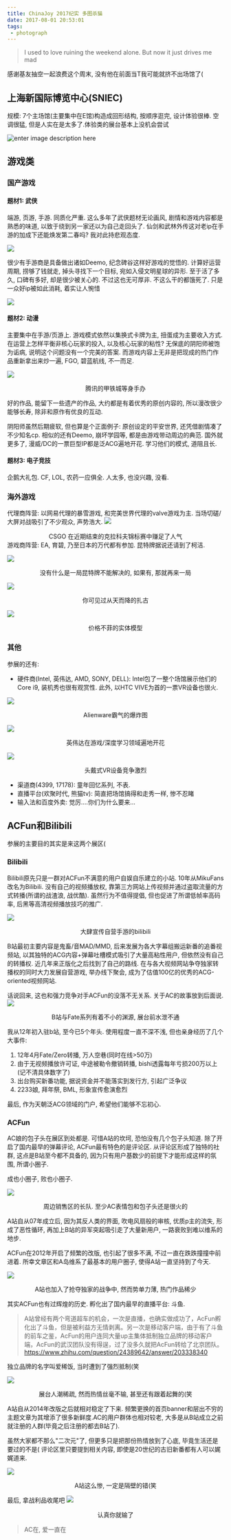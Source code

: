 ```yaml
---
title: ChinaJoy 2017纪实 多图杀猫
date: 2017-08-01 20:53:01
tags:
 - photograph
---
```


> I used to love ruining the weekend alone. But now it just drives me mad

<!--more-->

感谢基友抽空一起浪费这个周末, 没有他在前面当T我可能就挤不出场馆了(

## 上海新国际博览中心(SNIEC)

规模: 7个主场馆(主要集中在E馆)构造成回形结构, 按顺序逛完, 设计体验很棒. 空调很猛, 但是人实在是太多了.体验类的展台基本上没机会尝试

![enter image description here](https://my-imgshare.oss-cn-shenzhen.aliyuncs.com/DSC01531.jpg)

## 游戏类

### 国产游戏

#### 题材1: 武侠

端游, 页游, 手游. 
同质化严重. 这么多年了武侠题材无论画风, 剧情和游戏内容都是熟悉的味道, 以致于绕到另一家还以为自己走回头了. 
仙剑和武林外传这对老ip在手游的加成下还能焕发第二春吗? 我对此持悲观态度. 

![](https://my-imgshare.oss-cn-shenzhen.aliyuncs.com/DSC01475.jpg)

很少有手游商是具备做出诸如Deemo, 纪念碑谷这样好游戏的觉悟的.
计算好运营周期, 捞够了钱就走, 掉头寻找下一个目标, 宛如入侵文明星球的异形. 至于活了多久, 口碑有多好, 却是很少被关心的. 不过这也无可厚非. 不这么干的都饿死了. 只是一众好ip被如此消耗, 着实让人惋惜

![](https://my-imgshare.oss-cn-shenzhen.aliyuncs.com/DSC01478.jpg)

#### 题材2: 动漫

主要集中在手游/页游上. 游戏模式依然以集换式卡牌为主, 扭蛋成为主要收入方式. 在运营上怎样平衡非核心玩家的投入,  以及核心玩家的粘性? 无保底的阴阳师被饱为诟病,  说明这个问题没有一个完美的答案. 而游戏内容上无非是把现成的热门作品重新拿出来炒一遍, FGO, 碧蓝航线, 不一而足.

![](https://my-imgshare.oss-cn-shenzhen.aliyuncs.com/DSC01488.jpg)
<center> 腾讯的甲铁城等身手办 </center >

好的作品, 能留下一些遗产的作品, 大约都是有着优秀的原创内容的, 所以漫改很少能够长寿, 除非和原作有优良的互动. 

阴阳师虽然后期疲软, 但也算是个正面例子: 原创设定的平安世界, 还凭借剧情凑了不少知名cp. 相似的还有Deemo, 崩坏学园等, 都是由游戏带动周边的典范. 国外就更多了, 漫威/DC的一票巨型IP都是泛ACG遍地开花. 学习他们的模式, 道阻且长.

#### 题材3: 电子竞技
企鹅大礼包. CF, LOL, 农药一应俱全. 人太多, 也没兴趣, 没看.

### 海外游戏
代理商阵营: 以网易代理的暴雪游戏, 和完美世界代理的valve游戏为主. 当场切磋/大屏对战吸引了不少观众, 声势浩大.
![](https://my-imgshare.oss-cn-shenzhen.aliyuncs.com/DSC01482.jpg)
<center> CSGO 在近期结束的克拉科夫锦标赛中赚足了人气</center >
游戏商阵营: EA, 育碧, 乃至日本的万代都有参加. 昆特牌据说还请到了柯洁.

![](https://my-imgshare.oss-cn-shenzhen.aliyuncs.com/DSC01484.jpg)
<center> 没有什么是一局昆特牌不能解决的, 如果有, 那就再来一局</center >

![](https://my-imgshare.oss-cn-shenzhen.aliyuncs.com/DSC01493.jpg)
<center> 你可见过从天而降的扎古</center >

![](https://my-imgshare.oss-cn-shenzhen.aliyuncs.com/DSC01521.jpg)
<center> 价格不菲的实体模型 </center >


### 其他

参展的还有:

 - 硬件商(Intel, 英伟达, AMD, SONY, DELL): Intel包了一整个场馆展示他们的Core i9, 装机秀也很有观赏性. 此外, 以HTC VIVE为首的一票VR设备也很火.

![](https://my-imgshare.oss-cn-shenzhen.aliyuncs.com/DSC01513.jpg)
<center> Alienware霸气的爆炸图 </center >

![](https://my-imgshare.oss-cn-shenzhen.aliyuncs.com/DSC01498.jpg)
<center> 英伟达在游戏/深度学习领域遍地开花 </center >

![](https://my-imgshare.oss-cn-shenzhen.aliyuncs.com/DSC01517.jpg)
<center> 头戴式VR设备竞争激烈 </center >

 - 渠道商(4399, 17178): 童年回忆系列, 不表.
 - 直播平台(欢聚时代, 熊猫tv): 简直把场馆搞得和走秀一样, 惨不忍睹
 - 输入法和百度外卖: 觉厉....你们为什么要来...

## ACFun和Bilibili

参展的主要目的其实是来这两个展区(

### Bilibili
Bilibili原先只是一群对ACFun不满意的用户自娱自乐建立的小站. 10年从MikuFans改名为Bilibili. 没有自己的视频播放权, 靠第三方网站上传视频并通过盗取流量的方式转播(所谓的战渣浪, 战优酷). 虽然行为不值得提倡, 但也促进了所谓低帧率高码率, 后黑等高清视频播放技巧的推广.

![](https://my-imgshare.oss-cn-shenzhen.aliyuncs.com/DSC01502.jpg)
<center> 大肆宣传自营手游的bilibili </center >

B站最初主要内容是鬼畜/音MAD/MMD, 后来发展为各大字幕组搬运新番的追番视频站, 以其独特的ACG内容+弹幕吐槽模式吸引了大量高粘性用户, 但依然没有自己的转播权. 近几年来正版化之后找到了自己的路线. 在与各大视频网站争夺独家转播权的同时大力发展自营游戏, 举办线下聚会, 成为了估值100亿的优秀的ACG-oriented视频网站.

话说回来, 这也和强力竞争对手ACFun的没落不无关系. 关于AC的故事放到后面说.
![](https://my-imgshare.oss-cn-shenzhen.aliyuncs.com/DSC01509.jpg)
<center> B站与Fate系列有着不小的渊源, 展台前水泄不通 </center >

我从12年初入驻b站, 至今已5个年头. 使用程度一直不深不浅, 但也亲身经历了几个大事件:

1. 12年4月Fate/Zero转播, 万人空巷(同时在线>50万)
2. 由于无视频播放许可证, 中途被勒令撤销转播, bishi透露每年亏损200万以上(记不清具体数字了)
4. 出台购买新番功能, 据说资金并不能落实到发行方, 引起广泛争议
5. 2233娘, 拜年祭, BML, 形象宣传愈演愈烈

最后, 作为天朝泛ACG领域的门户, 希望他们能够不忘初心.

### ACFun

AC娘的包子头在展区到处都是. 可惜A站的坎坷, 恐怕没有几个包子头知道. 除了开启了国内最早的弹幕评论, ACFun最有特色的是评论区. 从评论区形成了独特的社群, 这点是B站至今都不具备的, 因为只有用户基数少的前提下才能形成这样的氛围, 所谓小圈子. 

成也小圈子, 败也小圈子.

![](https://my-imgshare.oss-cn-shenzhen.aliyuncs.com/DSC01526.jpg)
<center> 周边销售区的长队. 至少AC表情包和包子头还是很火的 </center >

A站自从07年成立后, 因为其反人类的界面, 吹电风扇般的审核, 优质p主的流失, 形成了恶性循环, 再加上B站的异军突起吸引走了大量新用户,  一路衰败到难以维系的地步.

ACFun在2012年开启了频繁的改版, 也引起了很多不满, 不过一直在跌跌撞撞中前进着. 所幸文章区和A岛维系了最基本的用户圈子, 使得A站一直坚持到了今天.

![](https://my-imgshare.oss-cn-shenzhen.aliyuncs.com/DSC01527.jpg)
<center> A站也加入了抢夺独家的战争中, 然而势单力薄, 热门作品稀少 </center >

其实ACFun也有过辉煌的历史. 孵化出了国内最早的直播平台: 斗鱼.

> A站曾经有两个弯道超车的机会，一次是直播，也确实做成功了，AcFun孵化出了斗鱼，但是被利益方无情剥离。另一次是移动客户端，由于有了斗鱼的前车之鉴，AcFun的用户连同大量up主集体抵制独立品牌的移动客户端，AcFun的武汉团队没有得逞，过了没多久就把AcFun转给了北京团队。
https://www.zhihu.com/question/24389642/answer/203338340

独立品牌的名字叫爱稀饭, 当时遭到了强烈抵制(笑

![](https://my-imgshare.oss-cn-shenzhen.aliyuncs.com/DSC01529.jpg)
<center> 展台人潮稀疏, 然而热情丝毫不输, 甚至还有跟着起舞的(笑</center >

A站自从2014年改版之后就相对稳定了下来. 频繁更换的首页banner和层出不穷的主题文章为其增添了很多新鲜度.AC的用户群体也相对较老, 大多是从B站成立之前就注册的人群(毕竟之后注册的都去B站了). 

虽然大家都不那么"二次元"了, 但更多只是把那份热情放到了心底, 毕竟生活还是要过的不是( 评论区里只要提到相关内容, 即使是20世纪的古旧新番都有人可以娓娓道来.

![](https://my-imgshare.oss-cn-shenzhen.aliyuncs.com/DSC01507.jpg)
<center> A站这么惨, 一定是隔壁的错(笑 </center >

最后, 拿战利品收尾吧
![](https://my-imgshare.oss-cn-shenzhen.aliyuncs.com/DSC01550.jpg)
<center> 认真你就输了 </center >

> AC在, 爱一直在
